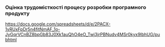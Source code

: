 ### Оцінка трудомісткості процесу розробки програмного продукту
https://docs.google.com/spreadsheets/d/e/2PACX-1vRUxFpDr5n4fitNmAF_1o-JyGqrVCnBZ8bpGb83J0Xk1auQhO4eO_Twj3jrPBNudv4MSr0kyx9lbhUG/pubhtml
